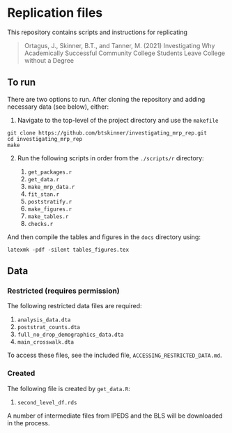 # Replication files

This repository contains scripts and instructions for replicating

> Ortagus, J., Skinner, B.T., and Tanner, M. (2021) Investigating Why
> Academically Successful Community College Students Leave College
> without a Degree

## To run

There are two options to run. After cloning the repository and adding
necessary data (see below), either:

1. Navigate to the top-level of the project directory and use the
`makefile`

``` shell
git clone https://github.com/btskinner/investigating_mrp_rep.git
cd investigating_mrp_rep
make
```
2. Run the following scripts in order from the `./scripts/r`
   directory:
   
   1. `get_packages.r`
   1. `get_data.r`
   1. `make_mrp_data.r`
   1. `fit_stan.r`
   1. `poststratify.r`
   1. `make_figures.r`
   1. `make_tables.r`
   1. `checks.r`

And then compile the tables and figures in the `docs` directory using:

``` shell
latexmk -pdf -silent tables_figures.tex
```

## Data
### Restricted (requires permission)
The following restricted data files are required:

1. `analysis_data.dta`
1. `poststrat_counts.dta`
1. `full_no_drop_demographics_data.dta`
1. `main_crosswalk.dta`

To access these files, see the included file, `ACCESSING_RESTRICTED_DATA.md`.

### Created
The following file is created by `get_data.R`:

1. `second_level_df.rds`

A number of intermediate files from IPEDS and the BLS will be
downloaded in the process.




